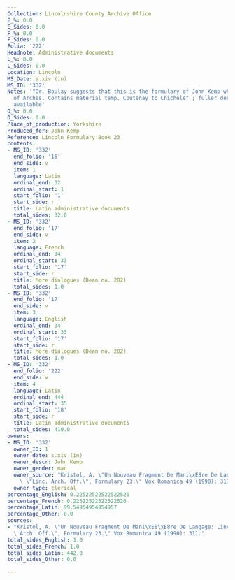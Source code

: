 ```yaml
---
Collection: Lincolnshire County Archive Office
E_%: 0.0
E_Sides: 0.0
F_%: 0.0
F_Sides: 0.0
Folia: '222'
Headnote: Administrative documents
L_%: 0.0
L_Sides: 0.0
Location: Lincoln
MS_Date: s.xiv (in)
MS_ID: '332'
Notes: '"Dr. Boulay suggests that this is the formulary of John Kemp when he was Dean
  of Arches. Contains material temp. Coutenay to Chichele" ; fuller description not
  available'
O_%: 0.0
O_Sides: 0.0
Place_of_production: Yorkshire
Produced_for: John Kemp
Reference: Lincoln Formulary Book 23
contents:
- MS_ID: '332'
  end_folio: '16'
  end_side: v
  item: 1
  language: Latin
  ordinal_end: 32
  ordinal_start: 1
  start_folio: '1'
  start_side: r
  title: Latin administrative documents
  total_sides: 32.0
- MS_ID: '332'
  end_folio: '17'
  end_side: v
  item: 2
  language: French
  ordinal_end: 34
  ordinal_start: 33
  start_folio: '17'
  start_side: r
  title: More dialogues (Dean no. 282)
  total_sides: 1.0
- MS_ID: '332'
  end_folio: '17'
  end_side: v
  item: 3
  language: English
  ordinal_end: 34
  ordinal_start: 33
  start_folio: '17'
  start_side: r
  title: More dialogues (Dean no. 282)
  total_sides: 1.0
- MS_ID: '332'
  end_folio: '222'
  end_side: v
  item: 4
  language: Latin
  ordinal_end: 444
  ordinal_start: 35
  start_folio: '18'
  start_side: r
  title: Latin administrative documents
  total_sides: 410.0
owners:
- MS_ID: '332'
  owner_ID: 1
  owner_date: s.xiv (in)
  owner_descr: John Kemp
  owner_gender: man
  owner_source: "Kristol, A. \"Un Nouveau Fragment De Mani\xE8re De Langage: Lincoln,\
    \ \"Linc. Arch. Off.\", Formulary 23.\" Vox Romanica 49 (1990): 311."
  owner_type: clerical
percentage_English: 0.22522522522522526
percentage_French: 0.22522522522522526
percentage_Latin: 99.54954954954957
percentage_Other: 0.0
sources:
- "Kristol, A. \"Un Nouveau Fragment De Mani\xE8\xE8re De Langage: Lincoln, \"Linc.\
  \ Arch. Off.\", Formulary 23.\" Vox Romanica 49 (1990): 311."
total_sides_English: 1.0
total_sides_French: 1.0
total_sides_Latin: 442.0
total_sides_Other: 0.0

---
```

